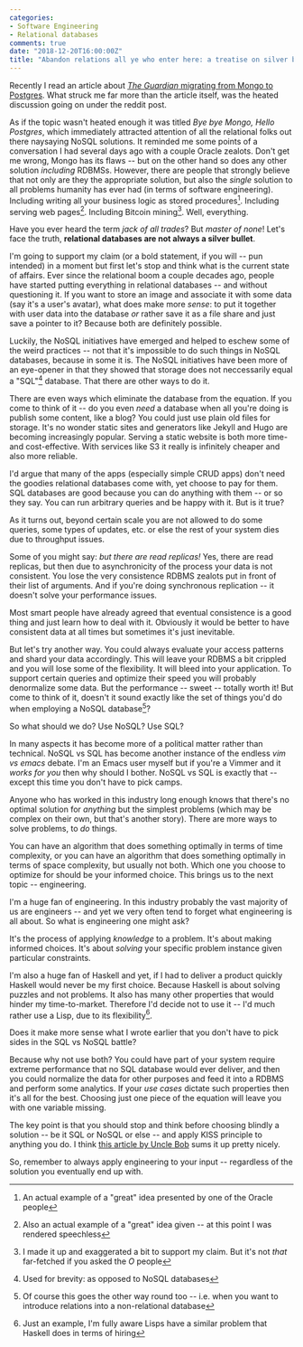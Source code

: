 ```yaml
---
categories:
- Software Engineering
- Relational databases
comments: true
date: "2018-12-20T16:00:00Z"
title: "Abandon relations all ye who enter here: a treatise on silver bullets"
---
```


Recently I read an article about [*The Guardian* migrating from Mongo to Postgres](https://www.theguardian.com/info/2018/nov/30/bye-bye-mongo-hello-postgres). What struck me far more than the article itself, was the heated discussion going on under the reddit post.
<!--more-->

As if the topic wasn't heated enough it was titled *Bye bye Mongo, Hello Postgres*, which immediately attracted attention of all the relational folks out there naysaying NoSQL solutions. It reminded me some points of a conversation I had several days ago with a couple Oracle zealots.
Don't get me wrong, Mongo has its flaws -- but on the other hand so does any other solution *including* RDBMSs. However, there are people that strongly believe that not only are they the appropriate solution, but also the *single* solution to all problems humanity has ever had (in terms of software engineering). Including writing all your business logic as stored procedures[^1]. Including serving web pages[^2]. Including Bitcoin mining[^3]. Well, everything.

Have you ever heard the term *jack of all trades*? But *master of none*! Let's face the truth, **relational databases are not always a silver bullet**.

I'm going to support my claim (or a bold statement, if you will -- pun intended) in a moment but first let's stop and think what is the current state of affairs. Ever since the relational boom a couple decades ago, people have started putting everything in relational databases -- and without questioning it. If you want to store an image and associate it with some data (say it's a user's avatar), what does make more *sense*: to put it together with user data into the database *or* rather save it as a file share and just save a pointer to it? Because both are definitely possible.

Luckily, the NoSQL initiatives have emerged and helped to eschew some of the weird practices -- not that it's impossible to do such things in NoSQL databases, because in some it is. The NoSQL initiatives have been more of an eye-opener in that they showed that storage does not neccessarily equal a "SQL"[^4] database. That there are other ways to do it.

There are even ways which eliminate the database from the equation. If you come to think of it -- do you even *need* a database when all you're doing is publish some content, like a blog? You could just use plain old files for storage. It's no wonder static sites and generators like Jekyll and Hugo are becoming increasingly popular. Serving a static website is both more time- and cost-effective. With services like S3 it really is infinitely cheaper and also more reliable.

I'd argue that many of the apps (especially simple CRUD apps) don't need the goodies relational databases come with, yet choose to pay for them. SQL databases are good because you can do anything with them -- or so they say. You can run arbitrary queries and be happy with it. But is it true? 

As it turns out, beyond certain scale you are not allowed to do some queries, some types of updates, etc. or else the rest of your system dies due to throughput issues.

Some of you might say: *but there are read replicas!* Yes, there are read replicas, but then due to asynchronicity of the process your data is not consistent. You lose the very consistence RDBMS zealots put in front of their list of arguments. And if you're doing synchronous replication -- it doesn't solve your performance issues.

Most smart people have already agreed that eventual consistence is a good thing and just learn how to deal with it. Obviously it would be better to have consistent data at all times but sometimes it's just inevitable.

But let's try another way. You could always evaluate your access patterns and shard your data accordingly. This will leave your RDBMS a bit crippled and you will lose some of the flexibility. It will bleed into your application. To support certain queries and optimize their speed you will probably denormalize some data. But the performance -- sweet -- totally worth it! But come to think of it, doesn't it sound exactly like the set of things you'd do when employing a NoSQL database[^5]?

So what should we do? Use NoSQL? Use SQL?

In many aspects it has become more of a political matter rather than technical. NoSQL vs SQL has become another instance of the endless *vim vs emacs* debate. I'm an Emacs user myself but if you're a Vimmer and it *works for you* then why should I bother. NoSQL vs SQL is exactly that -- except this time you don't have to pick camps.

Anyone who has worked in this industry long enough knows that there's no optimal solution for *anything* but the simplest problems (which may be complex on their own, but that's another story). There are more ways to solve problems, to *do* things.

You can have an algorithm that does something optimally in terms of time complexity, or you can have an algorithm that does something optimally in terms of space complexity, but usually not both. Which one you choose to optimize for should be your informed choice. This brings us to the next topic -- engineering.

I'm a huge fan of engineering. In this industry probably the vast majority of us are engineers -- and yet we very often tend to forget what engineering is all about. So what is engineering one might ask?

It's the process of applying *knowledge* to a problem. It's about making informed choices. It's about *solving* your specific problem instance given particular constraints.

I'm also a huge fan of Haskell and yet, if I had to deliver a product quickly Haskell would never be my first choice. Because Haskell is about solving puzzles and not problems. It also has many other properties that would hinder my time-to-market. Therefore I'd decide not to use it -- I'd much rather use a Lisp, due to its flexibility[^6].

Does it make more sense what I wrote earlier that you don't have to pick sides in the SQL vs NoSQL battle?

Because why not use both? You could have part of your system require extreme performance that no SQL database would ever deliver, and then you could normalize the data for other purposes and feed it into a RDBMS and perform some analytics. If your *use cases* dictate such properties then it's all for the best. Choosing just one piece of the equation will leave you with one variable missing.

The key point is that you should stop and think before choosing blindly a solution -- be it SQL or NoSQL or else -- and apply KISS principle to anything you do. I think [this article by Uncle Bob](https://blog.cleancoder.com/uncle-bob/2012/05/15/NODB.html) sums it up pretty nicely.

So, remember to always apply engineering to your input -- regardless of the solution you eventually end up with.

[^1]: An actual example of a "great" idea presented by one of the Oracle people
[^2]: Also an actual example of a "great" idea given -- at this point I was rendered speechless
[^3]: I made it up and exaggerated a bit to support my claim. But it's not *that* far-fetched if you asked the *O* people
[^4]: Used for brevity: as opposed to NoSQL databases
[^5]: Of course this goes the other way round too -- i.e. when you want to introduce relations into a non-relational database
[^6]: Just an example, I'm fully aware Lisps have a similar problem that Haskell does in terms of hiring
